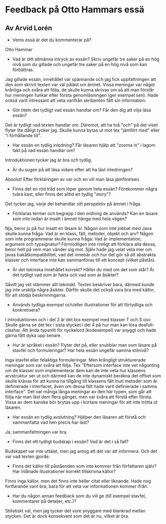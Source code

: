 # Feedback på Otto Hammars essä
## Av Arvid Lorén

- Vems essä är det du kommenterar på?

Otto Hammar

- Vad är ditt allmänna intryck av essän? Skriv ungefär tre saker på en hög nivå som du gillade och ungefär tre saker på en hög nivå som kan förbättras.

Jag gillade essän, innehållet var spännande och jag fick uppfattningen att den som skrivit texten var väl påläst om ämnet.
Vissa meningar var något krånliga och svåra att följa, de skulle kunna skrivas om så att man förstår hur meningen funkar efter första genomläsningen (ger exempel sen). Hade också varit intressant att veta varifrån skribenten fått sin information.

- Gör titeln det tydligt vad essän handlar om? Får den dig att vilja läsa essän?

Det är tydligt vad texten handlar om. Däremot, att ha två "och" på det viset flyter lite dåligt tycker jag. Skulle kunna bytas ut mot tex "jämfört med" eller "i förhållande till".

- Har essän en tydlig inledning? Får läsaren hjälp att "zooma in" i lagom takt på vad essän handlar om? 

Introduktionen tycker jag är bra och tydlig.

- Är du sugen på att läsa vidare efter att ha läst inledningen?

Absolut! Efter förklaringen av var och en vill man läsa jämförelsen.

- Finns det en röd tråd som löper genom hela essän? Förekommer några tvära kast, eller finns det alltid en tydlig "story"?

Det tycker jag, varje del behandlar sitt perspektiv på ämnet i fråga.

- Förklaras termer och begrepp i den ordning de används? Kan en läsare som inte redan är insatt i ämnet hänga med hela vägen?

Nja, beror ju på hur insatt en läsare är. Någon som inte jobbat med Java skulle kunna fråga: Vad är en klass, fält, metoder, objekt och arv? Någon som inte programmerar skulle kunna fråga: Vad är implementation, argument och typsignatur? Förmodligen inte rimligt att förklara alla dessa, beror helt på vem man vänder sig mot.
Själv hade jag velat veta mer om javas bakåtkompatibilitet, vad det innebär och hur det gör så att abstrakta klasser och interface inte kan sammanföras till ett koncept (vilket påstås).

- Är det tekniska innehållet korrekt? Håller du med om det som står? Är det tydligt vad som är fakta och vad som är åsikter?

Såvitt jag vet stämmer allt tekniskt. Texten beskriver bara, därmed kunde jag inte urskilja några åsikter. Därför skulle det också vara bra med källor, för att stödja beskrivningarna. 

- Används tydliga exempel och/eller illustrationer för att förtydliga och konkretisera?

I introduktionen och i del 2 är det bra exempel med klasser T och S osv. Skulle gärna se det tex i sista stycket i del 4 på hur man kan lösa deafult-clashar. Att ända typsnitt för nyckelord (kodexempel) var snyggt och hade gärna fått dyka upp senare.

- Hur är språket i essän? Flyter det på, eller snubblar man som läsare på stavfel och formuleringar? Har hela essän ungefär samma stilnivå?

Inga stavfel eller felaktiga formuleringar. Men krångligt strukturerade meningar som var svåra att följa. Tex "Eftersom interface inte vet någonting om de klasser som implementerar dem
kan de inte veta hur klassens arvstruktur ser ut och därmed kan de inte dynamiskt beräkna det offset som skulle krävas för att kunna ha tillgång till
klassens fält inuti metoder som ̈är definierade i interfacet, ̈även om dessa fält
hade varit definierade i samma interface". Det var många långa meningar av den här typen, som går att följa när man läst dem flera gånger, men var svåra att förstå efter första. Vissa av dem kanske bör brytas upp i kortare meningar för att inte trötta ut läsaren.


- Har essän en tydlig avslutning? Hjälper den läsaren att förstå och sammanfatta vad hen precis har läst?

Ja, sammanfattningen var bra.


- Finns det ett tydligt budskap i essän? Vad är det i så fall?

Budskapet var inte uttalat, men jag antog att det var att informera. Och det var vad texten gjorde.

- Finns det källor till påståenden som inte kommer från författaren själv? Har inlånade illustrationer korrekt  tillskrivna källor?

Finns inga källor, men det finns inte heller citat eller liknande. Hade nog fortfarande varit bra, bara för att veta var informationen kommer ifrån.


- Har du någon annan feedback som du vill ge (till exempel stavfel, kommentarer på detaljer, etc.)?

Stilistiskt val, men jag tycker det vore snyggare med blankrad mellan stycken. Det är dock konsekvent som det är nu, vilket är bra.